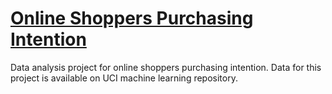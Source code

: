 # [Online Shoppers Purchasing Intention](https://patilpushkarp.github.io/online-shoppers-purchasing-intention)

Data analysis project for online shoppers purchasing intention. Data for this project is available on UCI machine learning repository.